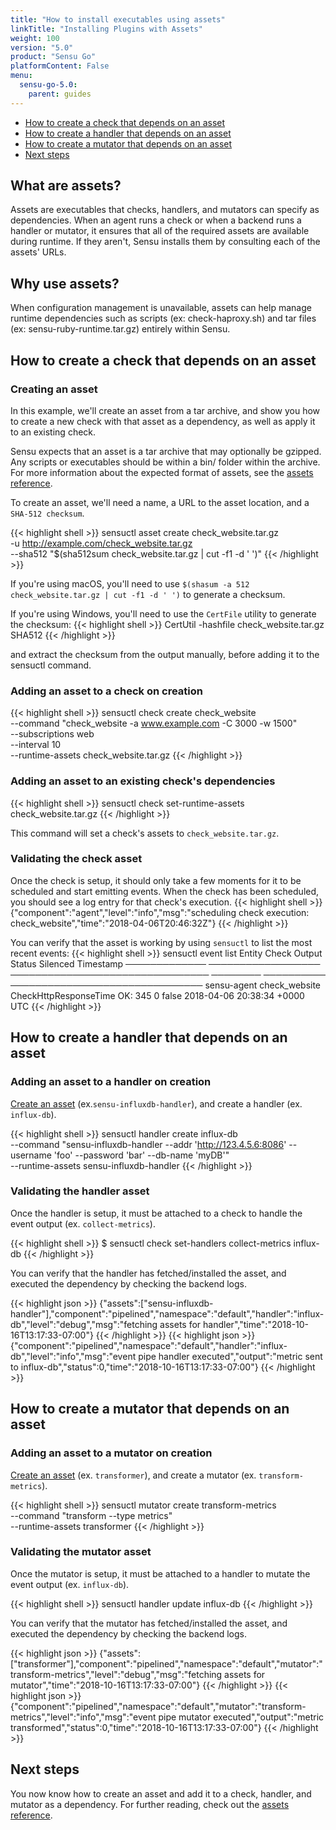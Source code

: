 ```yaml
---
title: "How to install executables using assets"
linkTitle: "Installing Plugins with Assets"
weight: 100
version: "5.0"
product: "Sensu Go"
platformContent: False
menu: 
  sensu-go-5.0:
    parent: guides
---
```


- [How to create a check that depends on an asset](#how-to-create-a-check-that-depends-on-an-asset)
- [How to create a handler that depends on an asset](#how-to-create-a-handler-that-depends-on-an-asset)
- [How to create a mutator that depends on an asset](#how-to-create-a-mutator-that-depends-on-an-asset)
- [Next steps](#next-steps)

## What are assets?
Assets are executables that checks, handlers, and mutators can specify as dependencies.
When an agent runs a check or when a backend runs a handler or mutator, it ensures that all of the required assets
are available during runtime.
If they aren't, Sensu installs them by consulting each of the assets' URLs.

## Why use assets?
When configuration management is unavailable, assets can help manage runtime 
dependencies such as scripts (ex: check-haproxy.sh) and tar files (ex: sensu-ruby-runtime.tar.gz)
entirely within Sensu. 

## How to create a check that depends on an asset 

### Creating an asset
In this example, we'll create an asset from a tar archive, and show you how to
create a new check with that asset as a dependency, as well as apply it to an
existing check.

Sensu expects that an asset is a tar archive that may optionally be gzipped.
Any scripts or executables should be within a bin/ folder within the archive.
For more information about the expected format of assets, see the [assets reference][1].

To create an asset, we'll need a name, a URL to the asset location,
and a `SHA-512 checksum`.

{{< highlight shell >}}
sensuctl asset create check_website.tar.gz \
-u http://example.com/check_website.tar.gz \
--sha512 "$(sha512sum check_website.tar.gz | cut -f1 -d ' ')"
{{< /highlight >}}

If you're using macOS, you'll need to use `$(shasum -a 512 check_website.tar.gz | cut -f1 -d ' ')` to generate a checksum.

If you're using Windows, you'll need to use the `CertFile` utility to generate the checksum:
{{< highlight shell >}}
CertUtil -hashfile check_website.tar.gz SHA512
{{< /highlight >}}

and extract the checksum from the output manually, before adding it to the sensuctl command.


### Adding an asset to a check on creation

{{< highlight shell >}}
sensuctl check create check_website \
--command "check_website -a www.example.com -C 3000 -w 1500" \
--subscriptions web \
--interval 10 \
--runtime-assets check_website.tar.gz 
{{< /highlight >}}

### Adding an asset to an existing check's dependencies

{{< highlight shell >}}
sensuctl check set-runtime-assets check_website.tar.gz 
{{< /highlight >}}

This command will set a check's assets to `check_website.tar.gz`.

### Validating the check asset

Once the check is setup, it should only take a few moments for it to be
scheduled and start emitting events. When the check has been scheduled, you should 
see a log entry for that check's execution.
{{< highlight shell >}}
{"component":"agent","level":"info","msg":"scheduling check execution: check_website","time":"2018-04-06T20:46:32Z"}
{{< /highlight >}}

You can verify that the asset is working by using `sensuctl` to list the most recent events:
{{< highlight shell >}}
sensuctl event list
  Entity           Check                     Output               Status   Silenced             Timestamp
───────────── ────────────────── ──────────────────────────────── ──────── ────────── ───────────────────────────────
sensu-agent    check_website      CheckHttpResponseTime OK: 345      0       false    2018-04-06 20:38:34 +0000 UTC
{{< /highlight >}}

## How to create a handler that depends on an asset 

### Adding an asset to a handler on creation

[Create an asset][2] (ex.`sensu-influxdb-handler`), and create a handler (ex. `influx-db`).

{{< highlight shell >}}
sensuctl handler create influx-db \
--command "sensu-influxdb-handler --addr 'http://123.4.5.6:8086' --username 'foo' --password 'bar' --db-name 'myDB'" \
--runtime-assets sensu-influxdb-handler
{{< /highlight >}}

### Validating the handler asset

Once the handler is setup, it must be attached to a check to handle the event output (ex. `collect-metrics`).

{{< highlight shell >}}
$ sensuctl check set-handlers collect-metrics influx-db
{{< /highlight >}}

You can verify that the handler has fetched/installed the asset, and executed the dependency by checking the
backend logs.

{{< highlight json >}}
{"assets":["sensu-influxdb-handler"],"component":"pipelined","namespace":"default","handler":"influx-db","level":"debug","msg":"fetching assets for handler","time":"2018-10-16T13:17:33-07:00"}
{{< /highlight >}}
{{< highlight json >}}
{"component":"pipelined","namespace":"default","handler":"influx-db","level":"info","msg":"event pipe handler executed","output":"metric sent to influx-db","status":0,"time":"2018-10-16T13:17:33-07:00"}
{{< /highlight >}}

## How to create a mutator that depends on an asset 

### Adding an asset to a mutator on creation

[Create an asset][2] (ex. `transformer`), and create a mutator (ex. `transform-metrics`).

{{< highlight shell >}}
sensuctl mutator create transform-metrics \
--command "transform --type metrics" \
--runtime-assets transformer
{{< /highlight >}}

### Validating the mutator asset

Once the mutator is setup, it must be attached to a handler to mutate the event output (ex. `influx-db`).

{{< highlight shell >}}
sensuctl handler update influx-db
{{< /highlight >}}

You can verify that the mutator has fetched/installed the asset, and executed the dependency by checking the
backend logs.

{{< highlight json >}}
{"assets":["transformer"],"component":"pipelined","namespace":"default","mutator":"transform-metrics","level":"debug","msg":"fetching assets for mutator","time":"2018-10-16T13:17:33-07:00"}
{{< /highlight >}}
{{< highlight json >}}
{"component":"pipelined","namespace":"default","mutator":"transform-metrics","level":"info","msg":"event pipe mutator executed","output":"metric transformed","status":0,"time":"2018-10-16T13:17:33-07:00"}
{{< /highlight >}}

## Next steps

You now know how to create an asset and add it to a check, handler, and mutator as a dependency.
For further reading, check out the [assets reference][1].

[1]: ../../reference/assets/
[2]: #creating-an-asset